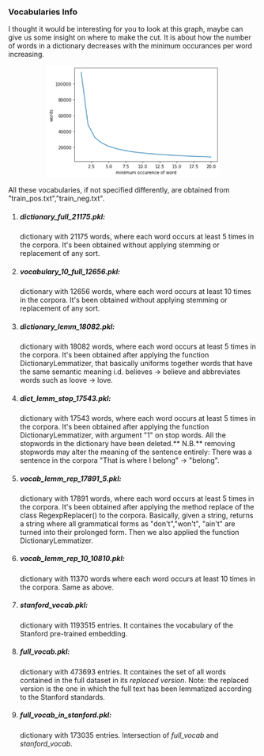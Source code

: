 ### Vocabularies Info

I thought it would be interesting for you to look at this graph, maybe can give us some insight on where to make the cut. It is about how the number of words in a dictionary decreases with the minimum occurances per word increasing.

<p align="center">
  <img src="https://github.com/GiuliaLanzillotta/Econobox-SA/blob/master/plot_words.jpg" width="350" title = "what u looking at?">
</p>

All these vocabularies, if not specified differently, are obtained from "train_pos.txt","train_neg.txt".

1) ##### dictionary_full_21175.pkl:
   dictionary with 21175 words, where each word occurs at least 5 times in the corpora.
   It's been obtained without applying stemming or replacement of any sort.
   
2) ##### vocabulary_10_full_12656.pkl:
   dictionary with 12656 words, where each word occurs at least 10 times in the corpora.
   It's been obtained without applying stemming or replacement of any sort.
   
3) ##### dictionary_lemm_18082.pkl:
   dictionary with 18082 words, where each word occurs at least 5 times in the corpora.
   It's been obtained after applying the function DictionaryLemmatizer, that basically uniforms together words that have 
   the same semantic meaning i.d. believes -> believe and abbreviates words such as loove -> love.
 
4) ##### dict_lemm_stop_17543.pkl:
   dictionary with 17543 words, where each word occurs at least 5 times in the corpora.
   It's been obtained after applying the function DictionaryLemmatizer, with argument "1" on stop words. All the stopwords
   in the dictionary have been deleted.** N.B.** removing stopwords may alter the meaning of the sentence entirely:
   There was a sentence in the corpora "That is where I belong" -> "belong".

5) ##### vocab_lemm_rep_17891_5.pkl:
   dictionary with 17891 words, where each word occurs at least 5 times in the corpora. 
   It's been obtained after applying the method replace of the class RegexpReplacer() to the corpora. Basically, given a string,
   returns a string where all grammatical forms as "don't","won't", "ain't" are turned into their prolonged form. Then we also
   applied the function DictionaryLemmatizer.
   
6) ##### vocab_lemm_rep_10_10810.pkl:
   dictionary with 11370 words where each word occurs at least 10 times in the corpora. Same as above.

7) ##### stanford_vocab.pkl:
    dictionary with 1193515 entries. It containes the vocabulary of the Stanford pre-trained embedding. 

8) ##### full_vocab.pkl:
    dictionary with 473693 entries. It containes the set of all words contained in the full dataset 
    in its *replaced version*. 
    Note: the replaced version is the one in which the full text has been lemmatized according 
    to the Stanford standards.

9) ##### full_vocab_in_stanford.pkl:
    dictionary with 173035 entries. Intersection of *full_vocab* and *stanford_vocab*.


